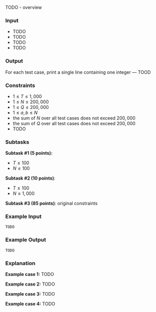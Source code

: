 TODO - overview

### Input
- TODO
- TODO
- TODO
- TODO

### Output
For each test case, print a single line containing one integer ― TOOD

### Constraints 
- $1 \le T \le 1,000$
- $1 \le N \le 200,000$
- $1 \le Q \le 200,000$
- $1 \le a, b \le N$
- the sum of $N$ over all test cases does not exceed $200,000$
- the sum of $Q$ over all test cases does not exceed $200,000$
- TODO

### Subtasks
**Subtask #1 (5 points):** 
- $T \le 100$
- $N \le 100$

**Subtask #2 (10 points)**: 
- $T \le 100$
- $N \le 1,000$

**Subtask #3 (85 points)**: original constraints

### Example Input
```
TODO
```

### Example Output
```
TODO
```

### Explanation

**Example case 1:** TODO

**Example case 2:** TODO

**Example case 3:** TODO

**Example case 4:** TODO

